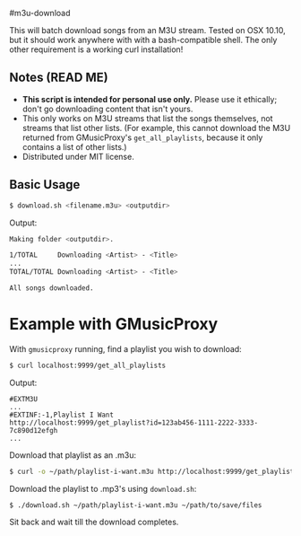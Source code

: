 #m3u-download

This will batch download songs from an M3U stream. Tested on OSX 10.10, but it should work anywhere with with a bash-compatible shell. The only other requirement is a working curl installation!

## Notes (READ ME)
  * **This script is intended for personal use only.** Please use it ethically; don't go downloading content that isn't yours.
  * This only works on M3U streams that list the songs themselves, not streams that list other lists. (For example, this cannot download the M3U returned from GMusicProxy's `get_all_playlists`, because it only contains a list of other lists.)
  * Distributed under MIT license.

## Basic Usage
```bash
$ download.sh <filename.m3u> <outputdir>
```
Output:
```bash
Making folder <outputdir>.

1/TOTAL		Downloading <Artist> - <Title>
...
TOTAL/TOTAL	Downloading <Artist> - <Title>

All songs downloaded.
```

# Example with GMusicProxy
With `gmusicproxy` running, find a playlist you wish to download:
```bash
$ curl localhost:9999/get_all_playlists
```
Output:
```
#EXTM3U
...
#EXTINF:-1,Playlist I Want
http://localhost:9999/get_playlist?id=123ab456-1111-2222-3333-7c890d12efgh
...
```
Download that playlist as an .m3u:
```bash
$ curl -o ~/path/playlist-i-want.m3u http://localhost:9999/get_playlist?id=123ab456-1111-2222-3333-7c890d12efgh
```
Download the playlist to .mp3's using `download.sh`:
```bash
$ ./download.sh ~/path/playlist-i-want.m3u ~/path/to/save/files
```
Sit back and wait till the download completes.

